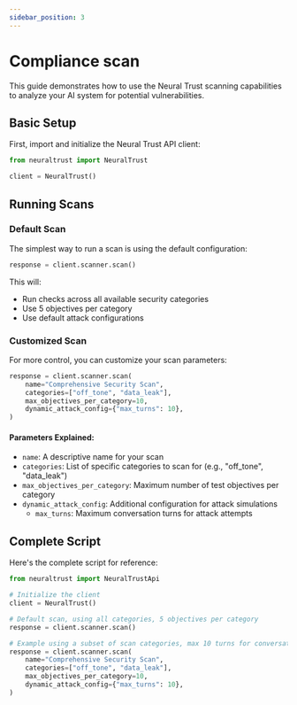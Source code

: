 ```yaml
---
sidebar_position: 3
---
```


# Compliance scan

This guide demonstrates how to use the Neural Trust scanning capabilities to analyze your AI system for potential vulnerabilities.

## Basic Setup

First, import and initialize the Neural Trust API client:

```python
from neuraltrust import NeuralTrust

client = NeuralTrust()
```

## Running Scans

### Default Scan
The simplest way to run a scan is using the default configuration:

```python
response = client.scanner.scan()
```

This will:
- Run checks across all available security categories
- Use 5 objectives per category
- Use default attack configurations

### Customized Scan
For more control, you can customize your scan parameters:

```python
response = client.scanner.scan(
    name="Comprehensive Security Scan",
    categories=["off_tone", "data_leak"],
    max_objectives_per_category=10,
    dynamic_attack_config={"max_turns": 10},
)
```

#### Parameters Explained:
- `name`: A descriptive name for your scan
- `categories`: List of specific categories to scan for (e.g., "off_tone", "data_leak")
- `max_objectives_per_category`: Maximum number of test objectives per category
- `dynamic_attack_config`: Additional configuration for attack simulations
  - `max_turns`: Maximum conversation turns for attack attempts

## Complete Script

Here's the complete script for reference:

```python
from neuraltrust import NeuralTrustApi

# Initialize the client
client = NeuralTrust()

# Default scan, using all categories, 5 objectives per category
response = client.scanner.scan()

# Example using a subset of scan categories, max 10 turns for conversation attack
response = client.scanner.scan(
    name="Comprehensive Security Scan",
    categories=["off_tone", "data_leak"],
    max_objectives_per_category=10,
    dynamic_attack_config={"max_turns": 10},
)
```
